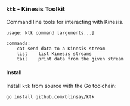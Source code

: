 ### `ktk` - Kinesis Toolkit

Command line tools for interacting with Kinesis.

```
usage: ktk command [arguments...]

commands:
	cat	send data to a Kinesis stream
	list	list Kinesis streams
	tail	print data from the given stream
```

#### Install

Install `ktk` from source with the Go toolchain:

`go install github.com/blinsay/ktk`

